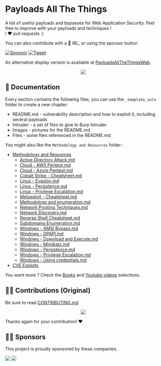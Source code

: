 # Payloads All The Things 

A list of useful payloads and bypasses for Web Application Security.
Feel free to improve with your payloads and techniques !    
I :heart: pull requests :)

You can also contribute with a :beers: IRL, or using the sponsor button 

[![Sponsor](https://img.shields.io/static/v1?label=Sponsor&message=%E2%9D%A4&logo=GitHub&link=https://github.com/sponsors/cyb3rzest)](https://github.com/sponsors/cyb3rzest)
[![Tweet](https://img.shields.io/twitter/url/http/shields.io.svg?style=social)](https://twitter.com/intent/tweet?text=Payloads%204%20All,%20A%20list%20of%20useful%20payloads%20and%20bypasses%20for%20Web%20Application%20Security%20-%20by%20@cyberzeast&url=https://github.com/cyb3rzest/Payloads4All/)

An alternative display version is available at [PayloadsAllTheThingsWeb](https://swisskyrepo.github.io/PayloadsAllTheThings/).

<p align="center">
  <img src="https://raw.githubusercontent.com/cyb3rzest/Payloads4All/master/.github/banner.png">
</p>


📖 Documentation
-----
Every section contains the following files, you can use the `_template_vuln` folder to create a new chapter:

- README.md - vulnerability description and how to exploit it, including several payloads
- Intruder - a set of files to give to Burp Intruder
- Images - pictures for the README.md
- Files - some files referenced in the README.md

You might also like the `Methodology and Resources` folder :

- [Methodology and Resources](https://github.com/cyb3rzest/Payloads4All/blob/master/Methodology%20and%20Resources/)
  - [Active Directory Attack.md](https://github.com/cyb3rzest/Payloads4All/blob/master/Methodology%20and%20Resources/Active%20Directory%20Attack.md)
  - [Cloud - AWS Pentest.md](https://github.com/cyb3rzest/Payloads4All/blob/master/Methodology%20and%20Resources/Cloud%20-%20AWS%20Pentest.md)
  - [Cloud - Azure Pentest.md](https://github.com/cyb3rzest/Payloads4All/blob/master/Methodology%20and%20Resources/Cloud%20-%20Azure%20Pentest.md)
  - [Cobalt Strike - Cheatsheet.md](https://github.com/cyb3rzest/Payloads4All/blob/master/Methodology%20and%20Resources/Cobalt%20Strike%20-%20Cheatsheet.md)
  - [Linux - Evasion.md](https://github.com/cyb3rzest/Payloads4All/blob/master/Methodology%20and%20Resources/Linux%20-%20Evasion.md)
  - [Linux - Persistence.md](https://github.com/cyb3rzest/Payloads4All/blob/master/Methodology%20and%20Resources/Linux%20-%20Persistence.md)
  - [Linux - Privilege Escalation.md](https://github.com/cyb3rzest/Payloads4All/blob/master/Methodology%20and%20Resources/Linux%20-%20Privilege%20Escalation.md)
  - [Metasploit - Cheatsheet.md](https://github.com/cyb3rzest/Payloads4All/blob/master/Methodology%20and%20Resources/Metasploit%20-%20Cheatsheet.md)  
  - [Methodology and enumeration.md](https://github.com/cyb3rzest/Payloads4All/blob/master/Methodology%20and%20Resources/Methodology%20and%20enumeration.md)
  - [Network Pivoting Techniques.md](https://github.com/cyb3rzest/Payloads4All/blob/master/Methodology%20and%20Resources/Network%20Pivoting%20Techniques.md)
  - [Network Discovery.md](https://github.com/cyb3rzest/Payloads4All/blob/master/Methodology%20and%20Resources/Network%20Discovery.md)
  - [Reverse Shell Cheatsheet.md](https://github.com/cyb3rzest/Payloads4All/blob/master/Methodology%20and%20Resources/Reverse%20Shell%20Cheatsheet.md)
  - [Subdomains Enumeration.md](https://github.com/cyb3rzest/Payloads4All/blob/master/Methodology%20and%20Resources/Subdomains%20Enumeration.md)
  - [Windows - AMSI Bypass.md](https://github.com/cyb3rzest/Payloads4All/blob/master/Methodology%20and%20Resources/Windows%20-%20AMSI%20Bypass.md)
  - [Windows - DPAPI.md](https://github.com/cyb3rzest/Payloads4All/blob/master/Methodology%20and%20Resources/Windows%20-%20DPAPI.md)
  - [Windows - Download and Execute.md](https://github.com/cyb3rzest/Payloads4All/blob/master/Methodology%20and%20Resources/Windows%20-%20Download%20and%20Execute.md)
  - [Windows - Mimikatz.md](https://github.com/cyb3rzest/Payloads4All/blob/master/Methodology%20and%20Resources/Windows%20-%20Mimikatz.md)
  - [Windows - Persistence.md](https://github.com/cyb3rzest/Payloads4All/blob/master/Methodology%20and%20Resources/Windows%20-%20Persistence.md)
  - [Windows - Privilege Escalation.md](https://github.com/cyb3rzest/Payloads4All/blob/master/Methodology%20and%20Resources/Windows%20-%20Privilege%20Escalation.md)
  - [Windows - Using credentials.md](https://github.com/cyb3rzest/Payloads4All/blob/master/Methodology%20and%20Resources/Windows%20-%20Using%20credentials.md)
- [CVE Exploits](https://github.com/cyb3rzest/Payloads4All/blob/master/CVE%20Exploits)


You want more ? Check the [Books](https://github.com/cyb3rzest/Payloads4All/blob/master/_LEARNING_AND_SOCIALS/BOOKS.md) and [Youtube videos](https://github.com/cyb3rzest/Payloads4All/blob/master/_LEARNING_AND_SOCIALS/YOUTUBE.md) selections.


👨‍💻 Contributions (Original)
-----
Be sure to read [CONTRIBUTING.md](https://github.com/cyb3rzest/Payloads4All/blob/master/CONTRIBUTING.md)

<p align="center">
<a href="https://github.com/swisskyrepo/PayloadsAllTheThings/graphs/contributors">
  <img src="https://contrib.rocks/image?repo=swisskyrepo/PayloadsAllTheThings&max=36">
</a>
</p>

Thanks again for your contribution! :heart:


🧙‍♂️ Sponsors
-----

This project is proudly sponsored by these companies. 

[<img src="https://avatars.githubusercontent.com/u/48131541?s=40&v=4">](https://www.vaadata.com/)
[<img src="https://avatars.githubusercontent.com/u/50994705?s=40&v=4">](https://github.com/projectdiscovery)
